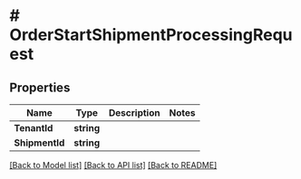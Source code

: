# # OrderStartShipmentProcessingRequest


## Properties 


Name | Type | Description | Notes
------------ | ------------- | ------------- | -------------
**TenantId**| **string** |   |
**ShipmentId**| **string** |   |


[[Back to Model list]](../../README.md#models) [[Back to API list]](../../README.md#endpoints) [[Back to README]](../../README.md)

